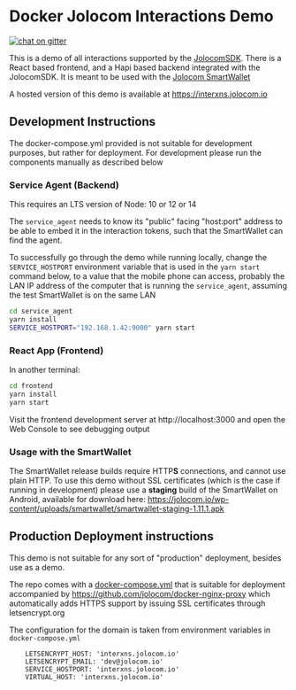 # Docker Jolocom Interactions Demo
[![chat on gitter](https://img.shields.io/gitter/room/jolocom/jolocom-sdk?style=flat-square)](https://gitter.im/jolocom/jolocom-sdk)

This is a demo of all interactions supported by the
[JolocomSDK](https://github.com/jolocom/jolocom-sdk). There is a React based
frontend, and a Hapi based backend integrated with the JolocomSDK. It is meant
to be used with the [Jolocom
SmartWallet](https://github.com/jolocom/smartwallet-app)

A hosted version of this demo is available at https://interxns.jolocom.io

## Development Instructions

The docker-compose.yml provided is not suitable for development purposes,
but rather for deployment. For development please run the components manually as
described below

### Service Agent (Backend)
This requires an LTS version of Node: 10 or 12 or 14

The `service_agent` needs to know its "public" facing "host:port" address to be
able to embed it in the interaction tokens, such that the SmartWallet can find
the agent.

To successfully go through the demo while running locally, change the
`SERVICE_HOSTPORT` environment variable that is used in the `yarn start` command
below, to a value that the mobile phone can access, probably the LAN IP address
of the computer that is running the `service_agent`, assuming the test
SmartWallet is on the same LAN

```sh
cd service_agent
yarn install
SERVICE_HOSTPORT="192.168.1.42:9000" yarn start
```

### React App (Frontend)
In another terminal:

```sh
cd frontend
yarn install
yarn start
```
Visit the frontend development server at http://localhost:3000
and open the Web Console to see debugging output

### Usage with the SmartWallet

The SmartWallet release builds require HTTP**S** connections, and cannot use
plain HTTP. To use this demo without SSL certificates (which is the case if
running in development) please use a **staging** build of the SmartWallet on
Android, available for download here:
https://jolocom.io/wp-content/uploads/smartwallet/smartwallet-staging-1.11.1.apk

## Production Deployment instructions
This demo is not suitable for any sort of "production" deployment, besides use
as a demo.

The repo comes with a [docker-compose.yml](./docker-compose.yml) that is
suitable for deployment accompanied by https://github.com/jolocom/docker-nginx-proxy
which automatically adds HTTPS support by issuing SSL certificates through
letsencrypt.org

The configuration for the domain is taken from environment variables in
`docker-compose.yml`
```
    LETSENCRYPT_HOST: 'interxns.jolocom.io'
    LETSENCRYPT_EMAIL: 'dev@jolocom.io'
    SERVICE_HOSTPORT: 'interxns.jolocom.io'
    VIRTUAL_HOST: 'interxns.jolocom.io'
```

